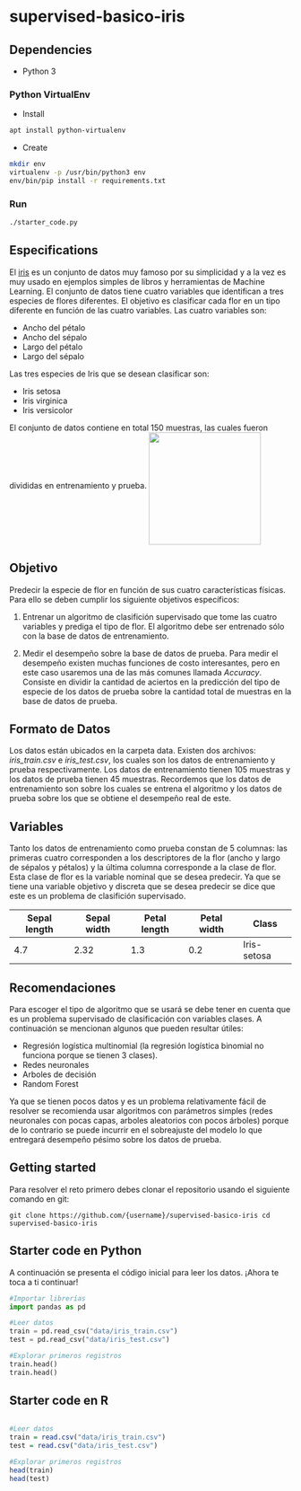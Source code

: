 # supervised-basico-iris

## Dependencies

* Python 3

### Python VirtualEnv

* Install

```bash
apt install python-virtualenv 
```

* Create 

```bash
mkdir env
virtualenv -p /usr/bin/python3 env
env/bin/pip install -r requirements.txt
```

### Run

```bash
./starter_code.py
```

## Especifications

El [iris](https://es.wikipedia.org/wiki/Iris_flor_conjunto_de_datos) es un conjunto de datos muy famoso por su simplicidad y a la vez es muy usado en ejemplos simples de libros y herramientas de Machine Learning. El conjunto de datos tiene cuatro variables que identifican a tres especies de flores diferentes. El objetivo es clasificar cada flor en un tipo diferente en función de las cuatro variables. Las cuatro variables son:

* Ancho del pétalo
* Ancho del sépalo
* Largo del pétalo
* Largo del sépalo

Las tres especies de Iris que se desean clasificar son:

* Iris setosa
* Iris virginica
* Iris versicolor

El conjunto de datos contiene en total 150 muestras, las cuales fueron divididas en entrenamiento y prueba.
<img src="https://schreinersirisgardens.files.wordpress.com/2015/10/nanmingcontest-nodroplets-yy63-a-8.jpg" width="200" align="middle" >

## Objetivo

Predecir la especie de flor en función de sus cuatro características físicas. Para ello se deben cumplir los siguiente objetivos específicos:

1. Entrenar un algoritmo de clasifición supervisado que tome las cuatro variables y prediga el tipo de flor. El algoritmo debe ser entrenado sólo con la base de datos de entrenamiento. 

2. Medir el desempeño sobre la base de datos de prueba. Para medir el desempeño existen muchas funciones de costo interesantes, pero en este caso usaremos una de las más comunes llamada *Accuracy*. Consiste en dividir la cantidad de aciertos en la predicción del tipo de especie de los datos de prueba sobre la cantidad total de muestras en la base de datos de prueba.

## Formato de Datos

Los datos están ubicados en la carpeta data. Existen dos archivos: *iris_train.csv* e *iris_test.csv*, los cuales son los datos de entrenamiento y prueba respectivamente. Los datos de entrenamiento tienen 105 muestras y los datos de prueba tienen 45 muestras. Recordemos que los datos de entrenamiento son sobre los cuales se entrena el algoritmo y los datos de prueba sobre los que se obtiene el desempeño real de este.

## Variables

Tanto los datos de entrenamiento como prueba constan de 5 columnas: las primeras cuatro corresponden a los descriptores de la flor (ancho y largo de sépalos y pétalos) y la última columna corresponde a la clase de flor. Esta clase de flor es la variable nominal que se desea predecir. Ya que se tiene una variable objetivo y discreta que se desea predecir se dice que este es un problema de clasifición supervisado. 

Sepal length | Sepal width | Petal length | Petal width | Class |
---------|----------------|---------|------------|----------------|
4.7 | 2.32 | 1.3 |0.2 | Iris-setosa |

## Recomendaciones

Para escoger el tipo de algoritmo que se usará se debe tener en cuenta que es un problema supervisado de clasificación con variables clases. A continuación se mencionan algunos que pueden resultar útiles:

- Regresión logística multinomial (la regresión logística binomial no funciona porque se tienen 3 clases).
- Redes neuronales
- Arboles de decisión
- Random Forest

Ya que se tienen pocos datos y es un problema relativamente fácil de resolver se recomienda usar algoritmos con parámetros simples (redes neuronales con pocas capas, arboles aleatorios con pocos árboles) porque de lo contrario se puede incurrir en el sobreajuste del modelo lo que entregará desempeño pésimo sobre los datos de prueba.

## Getting started

Para resolver el reto primero debes clonar el repositorio usando el siguiente comando en git:

`git clone https://github.com/{username}/supervised-basico-iris
cd supervised-basico-iris `

## Starter code en Python

A continuación se presenta el código inicial para leer los datos. ¡Ahora te toca a ti continuar!

```python
#Importar librerías
import pandas as pd

#Leer datos
train = pd.read_csv("data/iris_train.csv")
test = pd.read_csv("data/iris_test.csv")

#Explorar primeros registros
train.head()
train.head()

```
## Starter code en R

``` R

#Leer datos
train = read.csv("data/iris_train.csv")
test = read.csv("data/iris_test.csv")

#Explorar primeros registros
head(train)
head(test)
```



